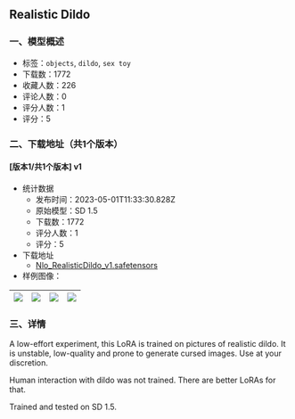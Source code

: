 ## Realistic Dildo
### 一、模型概述

- 标签：`objects`, `dildo`, `sex toy`
- 下载数：1772
- 收藏人数：226
- 评论人数：0
- 评分人数：1
- 评分：5

### 二、下载地址（共1个版本）

#### [版本1/共1个版本] v1

- 统计数据
  - 发布时间：2023-05-01T11:33:30.828Z
  - 原始模型：SD 1.5
  - 下载数：1772
  - 评分人数：1
  - 评分：5
- 下载地址
  - [Nlo_RealisticDildo_v1.safetensors](https://civitai.com/api/download/models/59694)
- 样例图像：

| <img src="https://image.civitai.com/xG1nkqKTMzGDvpLrqFT7WA/10841462-5529-4772-8624-2a8d97d10400/width=450/651196.jpeg" /> | <img src="https://image.civitai.com/xG1nkqKTMzGDvpLrqFT7WA/500d4b3b-4e0b-4301-5e20-ca00d847a000/width=450/651207.jpeg" /> | <img src="https://image.civitai.com/xG1nkqKTMzGDvpLrqFT7WA/2473739c-bca1-4b8a-689b-85c594e6fa00/width=450/651209.jpeg" /> | <img src="https://image.civitai.com/xG1nkqKTMzGDvpLrqFT7WA/55db7802-2ef3-4e41-6a8f-0f8874df5100/width=450/651210.jpeg" /> |
| ---- | ---- | ---- | ---- |


### 三、详情
<p>A low-effort experiment, this LoRA is trained on pictures of realistic dildo. It is unstable, low-quality and prone to generate cursed images. Use at your discretion.</p><p>Human interaction with dildo was not trained. There are better LoRAs for that.</p><p>Trained and tested on SD 1.5.</p>